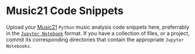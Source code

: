 # Music21 Code Snippets

Upload your [Music21](http://web.mit.edu/music21/) ```Python``` music analysis code snippets here, preferrably in the [```Jupyter Notebook```](http://www.jupyter.org) format.
If you have a collection of files, or a project, commit its corresponding directories that contain the appropriate ```Jupyter Notebooks```. 
